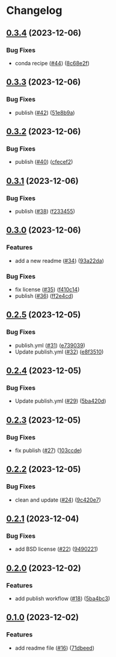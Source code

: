 # Changelog

## [0.3.4](https://github.com/gouarin/splinart-cpp/compare/v0.3.3...v0.3.4) (2023-12-06)


### Bug Fixes

* conda recipe ([#44](https://github.com/gouarin/splinart-cpp/issues/44)) ([8c68e2f](https://github.com/gouarin/splinart-cpp/commit/8c68e2fdcec7ea05fb39ecd7e5032c006cc9b30a))

## [0.3.3](https://github.com/gouarin/splinart-cpp/compare/v0.3.2...v0.3.3) (2023-12-06)


### Bug Fixes

* publish ([#42](https://github.com/gouarin/splinart-cpp/issues/42)) ([51e8b9a](https://github.com/gouarin/splinart-cpp/commit/51e8b9a0c986b562e45ae375401c1fdb5932f645))

## [0.3.2](https://github.com/gouarin/splinart-cpp/compare/v0.3.1...v0.3.2) (2023-12-06)


### Bug Fixes

* publish ([#40](https://github.com/gouarin/splinart-cpp/issues/40)) ([cfecef2](https://github.com/gouarin/splinart-cpp/commit/cfecef203f9356860a2bc19dc69a3fb5dda84239))

## [0.3.1](https://github.com/gouarin/splinart-cpp/compare/v0.3.0...v0.3.1) (2023-12-06)


### Bug Fixes

* publish ([#38](https://github.com/gouarin/splinart-cpp/issues/38)) ([f233455](https://github.com/gouarin/splinart-cpp/commit/f2334557661a8c5317042b1cf4ab9b7175e0f4b0))

## [0.3.0](https://github.com/gouarin/splinart-cpp/compare/v0.2.5...v0.3.0) (2023-12-06)


### Features

* add a new readme ([#34](https://github.com/gouarin/splinart-cpp/issues/34)) ([93a22da](https://github.com/gouarin/splinart-cpp/commit/93a22da4f116bab59e1bc9d52c0d3f9d77d585dd))


### Bug Fixes

* fix license ([#35](https://github.com/gouarin/splinart-cpp/issues/35)) ([f410c14](https://github.com/gouarin/splinart-cpp/commit/f410c1472148e92c50d0e06ea50a424609780848))
* publish ([#36](https://github.com/gouarin/splinart-cpp/issues/36)) ([ff2e4cd](https://github.com/gouarin/splinart-cpp/commit/ff2e4cd173619b3e1fef7955ecd808684a5aaf3f))

## [0.2.5](https://github.com/gouarin/splinart-cpp/compare/v0.2.4...v0.2.5) (2023-12-05)


### Bug Fixes

* publish.yml ([#31](https://github.com/gouarin/splinart-cpp/issues/31)) ([e739039](https://github.com/gouarin/splinart-cpp/commit/e73903916a6cf77728838e7c7062f70df52990f7))
* Update publish.yml ([#32](https://github.com/gouarin/splinart-cpp/issues/32)) ([e8f3510](https://github.com/gouarin/splinart-cpp/commit/e8f351031d02bccc01c7e252b02b624e7a83c0fb))

## [0.2.4](https://github.com/gouarin/splinart-cpp/compare/v0.2.3...v0.2.4) (2023-12-05)


### Bug Fixes

* Update publish.yml ([#29](https://github.com/gouarin/splinart-cpp/issues/29)) ([5ba420d](https://github.com/gouarin/splinart-cpp/commit/5ba420d71fd3ed8b1235925c87397ae8b79272c7))

## [0.2.3](https://github.com/gouarin/splinart-cpp/compare/v0.2.2...v0.2.3) (2023-12-05)


### Bug Fixes

* fix publish ([#27](https://github.com/gouarin/splinart-cpp/issues/27)) ([103ccde](https://github.com/gouarin/splinart-cpp/commit/103ccde51b6e72e9fc3665ebdd5e8998627f6796))

## [0.2.2](https://github.com/gouarin/splinart-cpp/compare/v0.2.1...v0.2.2) (2023-12-05)


### Bug Fixes

* clean and update ([#24](https://github.com/gouarin/splinart-cpp/issues/24)) ([9c420e7](https://github.com/gouarin/splinart-cpp/commit/9c420e7d254f9e200af73752d8a1d0d1a79d29a4))

## [0.2.1](https://github.com/gouarin/splinart-cpp/compare/v0.2.0...v0.2.1) (2023-12-04)


### Bug Fixes

* add BSD license ([#22](https://github.com/gouarin/splinart-cpp/issues/22)) ([9490221](https://github.com/gouarin/splinart-cpp/commit/9490221dd468871bebbc5bf447139de43e764813))

## [0.2.0](https://github.com/gouarin/splinart-cpp/compare/v0.1.0...v0.2.0) (2023-12-02)


### Features

* add publish workflow ([#18](https://github.com/gouarin/splinart-cpp/issues/18)) ([5ba4bc3](https://github.com/gouarin/splinart-cpp/commit/5ba4bc3275922a7fac521b6ca8a93b429bb8c669))

## [0.1.0](https://github.com/gouarin/splinart-cpp/compare/v0.0.1...v0.1.0) (2023-12-02)


### Features

* add readme file ([#16](https://github.com/gouarin/splinart-cpp/issues/16)) ([71dbeed](https://github.com/gouarin/splinart-cpp/commit/71dbeed4f6362b71da103a25e35608be6c3b6d28))
